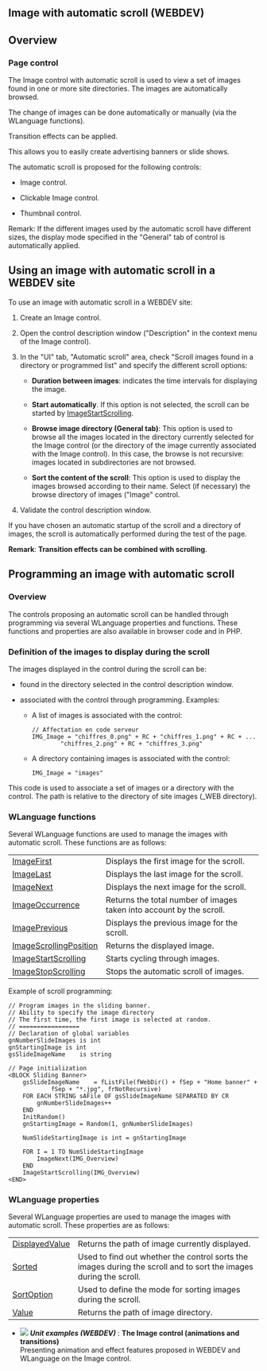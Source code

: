 


## Image with automatic scroll (WEBDEV)
			



<a name="NOTE1"></a>
<a name="NOTE1_1"></a>


## Overview
<a name="overview_ELTTEXTE000196"></a>


### Page control
<a name="page_control_ELTPARAGRAPHE000013"></a>

The Image control with automatic scroll is used to view a set of images found in one or more site directories. The images are automatically browsed. 

The change of images can be done automatically or manually (via the WLanguage functions). 

Transition effects can be applied. 

This allows you to easily create advertising banners or slide shows. 

The automatic scroll is proposed for the following controls: 

- Image control.

- Clickable Image control.

- Thumbnail control.


Remark: If the different images used by the automatic scroll have different sizes, the display mode specified in the "General" tab of control is automatically applied. 

<a name="NOTE2"></a>
<a name="NOTE2_1"></a>


## Using an image with automatic scroll in a WEBDEV site
<a name="using_image_with_automatic_scroll_webdev_site_ELTTEXTE000220"></a>
To use an image with automatic scroll in a WEBDEV site: 

1. Create an Image control.

2. Open the control description window ("Description" in the context menu of the Image control).

3. In the "UI" tab, "Automatic scroll" area, check "Scroll images found in a directory or programmed list" and specify the different scroll options: 

	- **Duration between images**: indicates the time intervals for displaying the image.  

	- **Start automatically**. If this option is not selected, the scroll can be started by [ImageStartScrolling](../WDLang2/1000019427.md). 

	- **Browse image directory (General tab)**: This option is used to browse all the images located in the directory currently selected for the Image control (or the directory of the image currently associated with the Image control). In this case, the browse is not recursive: images located in subdirectories are not browsed.  

	- **Sort the content of the scroll**: This option is used to display the images browsed according to their name. Select (if necessary) the browse directory of images ("Image" control.




4. Validate the control description window. 




If you have chosen an automatic startup of the scroll and a directory of images, the scroll is automatically performed during the test of the page. 

**Remark**: **Transition effects can be combined with scrolling**.

<a name="NOTE4"></a>
<a name="NOTE4_1"></a>


## Programming an image with automatic scroll
<a name="programming_image_with_automatic_scroll_ELTTEXTE000244"></a>


### Overview
<a name="overview_ELTPARAGRAPHE000084"></a>

The controls proposing an automatic scroll can be handled through programming via several WLanguage properties and functions. These functions and properties are also available in browser code and in PHP. 


### Definition of the images to display during the scroll
<a name="definition_the_images_display_during_the_scroll_ELTPARAGRAPHE000091"></a>

The images displayed in the control during the scroll can be: 

- found in the directory selected in the control description window. 

- associated with the control through programming. Examples: 

	- A list of images is associated with the control: 
			
		```wl
		// Affectation en code serveur
		IMG_Image = "chiffres_0.png" + RC + "chiffres_1.png" + RC + ...
				"chiffres_2.png" + RC + "chiffres_3.png"
		```


	- A directory containing images is associated with the control: 
			
		```wl
		IMG_Image = "images"
		```
This code is used to associate a set of images or a directory with the control. The path is relative to the directory of site images (_WEB directory). 








### WLanguage functions
<a name="wlanguage_functions_ELTPARAGRAPHE000109"></a>Several WLanguage functions are used to manage the images with automatic scroll. These functions are as follows:



|   |   |
| --- | --- |
| [ImageFirst](../WDLang2/1000019429.md) | Displays the first image for the scroll. |
| [ImageLast](../WDLang2/1000019432.md) | Displays the last image for the scroll. |
| [ImageNext](../WDLang2/1000019431.md) | Displays the next image for the scroll. |
| [ImageOccurrence](../WDLang2/1000019434.md) | Returns the total number of images taken into account by the scroll. |
| [ImagePrevious](../WDLang2/1000019430.md) | Displays the previous image for the scroll. |
| [ImageScrollingPosition](../WDLang2/1000019433.md) | Returns the displayed image. |
| [ImageStartScrolling](../WDLang2/1000019427.md) | Starts cycling through images. |
| [ImageStopScrolling](../WDLang2/1000019428.md) | Stops the automatic scroll of images. |





Example of scroll programming: 

```wl
// Program images in the sliding banner.
// Ability to specify the image directory
// The first time, the first image is selected at random.
// =================
// Declaration of global variables
gnNumberSlideImages is int
gnStartingImage is int
gsSlideImageName	is string

// Page initialization
<BLOCK Sliding Banner>
	gsSlideImageName	= fListFile(fWebDir() + fSep + "Home banner" + 
			fSep + "*.jpg", frNotRecursive)
	FOR EACH STRING sAFile OF gsSlideImageName SEPARATED BY CR	
		gnNumberSlideImages++
	END
	InitRandom()
	gnStartingImage = Random(1, gnNumberSlideImages)
	
	NumSlideStartingImage is int = gnStartingImage
	
	FOR I = 1 TO NumSlideStartingImage
		ImageNext(IMG_Overview)
	END
	ImageStartScrolling(IMG_Overview)
<END>
```

<a name="NOTE4_2"></a>


### WLanguage properties
<a name="wlanguage_properties_ELTPARAGRAPHE000122"></a>

Several WLanguage properties are used to manage the images with automatic scroll. These properties are as follows:


|   |   |
| --- | --- |
| [DisplayedValue](../Proprietes/2510129.md) | Returns the path of image currently displayed. |
| [Sorted](../Proprietes/2510115.md) | Used to find out whether the control sorts the images during the scroll and to sort the images during the scroll. |
| [SortOption](../Proprietes/1000017044.md) | Used to define the mode for sorting images during the scroll. |
| [Value](../Proprietes/2510130.md) | Returns the path of image directory. |



- ![](https://doc.pcsoft.fr/en-US/images/image.awp?langid=3&name=TheImagecontrol_animationsandtransitions_.gif) ***Unit examples (WEBDEV)*** : **The Image control (animations and transitions)** <br>Presenting animation and effect features proposed in WEBDEV and WLanguage on the Image control.



